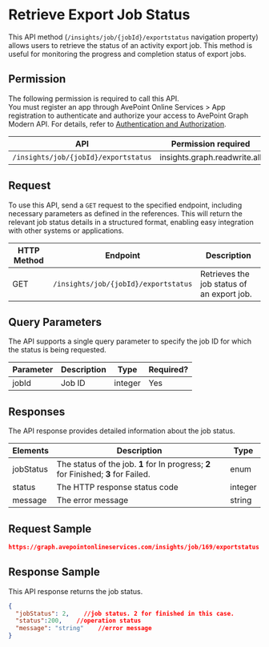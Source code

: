 # Retrieve Export Job Status

This API method (`/insights/job/{jobId}/exportstatus` navigation property) allows users to retrieve the status of an activity export job. This method is useful for monitoring the progress and completion status of export jobs.

## Permission

The following permission is required to call this API.  
You must register an app through AvePoint Online Services > App registration to authenticate and authorize your access to AvePoint Graph Modern API. For details, refer to [Authentication and Authorization](https://learn.avepoint.com/docs/Use-AvePoint-Graph-Modern-API.html#authentication-and-authorization).

| API     | Permission required | 
|-------------------|---------------|
| `/insights/job/{jobId}/exportstatus` |  insights.graph.readwrite.all |

## Request

To use this API, send a `GET` request to the specified endpoint, including necessary parameters as defined in the references. This will return the relevant job status details in a structured format, enabling easy integration with other systems or applications.

| HTTP Method | Endpoint | Description |
| --- | --- | --- |
| GET | `/insights/job/{jobId}/exportstatus` | Retrieves the job status of an export job. |

## Query Parameters

The API supports a single query parameter to specify the job ID for which the status is being requested.

| Parameter | Description | Type    | Required? |
|-----------|-------------|---------|-----------|
| jobId     | Job ID     | integer | Yes       |

## Responses

The API response provides detailed information about the job status. 

| Elements   | Description                | Type    |
|------------|----------------------------|---------|
| jobStatus  | The status of the job. **1** for In progress; **2** for Finished; **3** for Failed.      | enum |
| status     | The HTTP response status code | integer |
| message    | The error message          | string  |

## Request Sample


```json
https://graph.avepointonlineservices.com/insights/job/169/exportstatus
```

## Response Sample

This API response returns the job status.

```json
{
  "jobStatus": 2,    //job status. 2 for finished in this case.
  "status":200,    //operation status
  "message": "string"    //error message
}
```